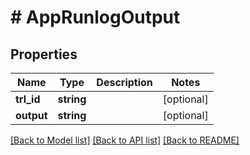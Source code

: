 # # AppRunlogOutput

## Properties

Name | Type | Description | Notes
------------ | ------------- | ------------- | -------------
**trl_id** | **string** |  | [optional]
**output** | **string** |  | [optional]

[[Back to Model list]](../../README.md#models) [[Back to API list]](../../README.md#endpoints) [[Back to README]](../../README.md)

